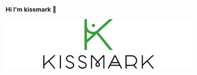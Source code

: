### Hi I'm kissmark 👋
<div style="background: white">
<p align="center" >
  <a href="https://kissmarkrivas.github.io/portafoliokissmark/"><img src="logo_kiss.png" alt="Kissmark Rivas"></a>
</p>
</div>
<!--
**kissmarkrivas/kissmarkrivas** is a ✨ _special_ ✨ repository because its `README.md` (this file) appears on your GitHub profile.

Here are some ideas to get you started:

- 🔭 I’m currently working on ...
- 🌱 I’m currently learning ...
- 👯 I’m looking to collaborate on ...
- 🤔 I’m looking for help with ...
- 💬 Ask me about ...
- 📫 How to reach me: ...
- 😄 Pronouns: ...
- ⚡ Fun fact: ...
-->
